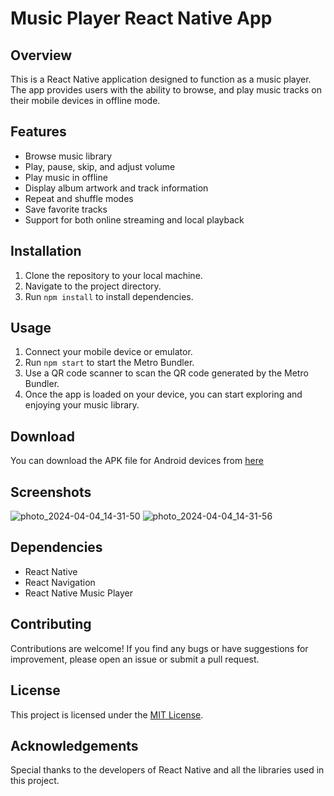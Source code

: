 # Music Player React Native App

## Overview
This is a React Native application designed to function as a music player. The app provides users with the ability to browse, and play music tracks on their mobile devices in offline mode.

## Features
- Browse music library
- Play, pause, skip, and adjust volume
- Play music in offline
- Display album artwork and track information
- Repeat and shuffle modes
- Save favorite tracks
- Support for both online streaming and local playback

## Installation
1. Clone the repository to your local machine.
2. Navigate to the project directory.
3. Run `npm install` to install dependencies.

## Usage
1. Connect your mobile device or emulator.
2. Run `npm start` to start the Metro Bundler.
3. Use a QR code scanner to scan the QR code generated by the Metro Bundler.
4. Once the app is loaded on your device, you can start exploring and enjoying your music library.

## Download
You can download the APK file for Android devices from [here](https://drive.google.com/file/d/1EL7loBX0nI_c1f4wqGBTC-TZCZvB4YHx/view?usp=sharing)

## Screenshots
![photo_2024-04-04_14-31-50](https://github.com/ravi-rathore-securedev/Music_Player_App/assets/115914121/dd392e73-82a5-45aa-852e-0caa53ba157e) ![photo_2024-04-04_14-31-56](https://github.com/ravi-rathore-securedev/Music_Player_App/assets/115914121/b87371ae-44d9-4b8a-8821-1b11acba5853)



## Dependencies
- React Native
- React Navigation
- React Native Music Player


## Contributing
Contributions are welcome! If you find any bugs or have suggestions for improvement, please open an issue or submit a pull request.

## License
This project is licensed under the [MIT License](LICENSE).

## Acknowledgements
Special thanks to the developers of React Native and all the libraries used in this project.
